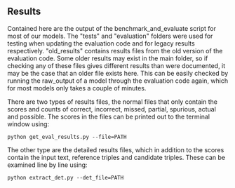 ## Results

Contained here are the output of the benchmark_and_evaluate script for most of our models. The "tests" and "evaluation" folders were used for testing when updating the evaluation code and for legacy results respectively. "old_results" contains results files from the old version of the evaluation code. Some older results may exist in the main folder, so if checking any of these files gives different results than were documented, it may be the case that an older file exists here. This can be easily checked by running the raw_output of a model through the evaluation code again, which for most models only takes a couple of minutes.

There are two types of results files, the normal files that only contain the scores and counts of correct, incorrect, missed, partial, spurious, actual and possible. The scores in the files can be printed out to the terminal window using:

```python get_eval_results.py --file=PATH```

The other type are the detailed results files, which in addition to the scores contain the input text, reference triples and candidate triples. These can be examined line by line using:

```python extract_det.py --det_file=PATH```
